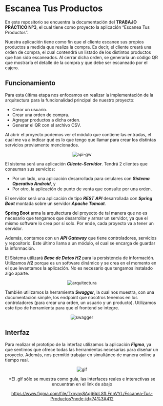 # Escanea Tus Productos



En este repositorio se encuentra la documentación del **TRABAJO PRÁCTICO Nº3**, el cual tiene como proyecto la aplicación “Escanea Tus Productos”.

Nuestra aplicación tiene como fin que el cliente escanee sus propios productos a medida que realiza la compra. Es decir, el cliente creará una orden de compra, el cual contendrá un listado de los distintos productos que han sido escaneados. Al cerrar dicha orden, se generaría un código QR que mostraría el detalle de la compra y que debe ser escaneado por el cajero.
 
## Funcionamiento

Para esta última etapa nos enfocamos en realizar la implementación de la arquitectura para la funcionalidad principal de nuestro proyecto:
  + Crear un usuario.
  + Crear una orden de compra.
  + Agregar productos a dicha orden.
  + Generar el QR con el archivo CSV.

Al abrir el proyecto podemos ver el módulo que contiene las entradas, el cual me va a indicar qué es lo que tengo que llamar para crear los distintas servicios previamente mencionados.

<div align="center">

![api-gw](https://64.media.tumblr.com/142317600323c84b8c1d3bf6fd45e508/09b103dd3a303e2a-6c/s400x600/ccd0b88442a5832590a69c311b80ffc4758cdc82.png)

</div>  

</div>  
  
El sistema será una aplicación ___Cliente-Servidor___. Tendrá 2 clientes que consuman sus servicios: 
- Por un lado, una aplicación desarrollada para celulares con ___Sistema Operativo Android___, y 
- Por otro, la aplicación de punto de venta que consulte por una orden. 

El servidor será una aplicación de tipo ___REST API___ desarrollada con ___Spring Boot___ montada sobre un servidor ___Apache Tomcat___. 

**Spring Boot** arma la arquitectura del proyecto de tal manera que no es necesario que tengamos que desarrollar y armar un servidor, ya que el mismo software lo crea por sí solo. Por ende, cada proyecto va a tener un servidor. 

Además, contamos con un ___API Gateway___ que tiene controladores, servicios y repositorio. Este último llama a un módulo, el cual se encarga de guardar la información.

El Sistema utilizará ___Base de Datos H2___ para la persistencia de información. Utilizamos ___H2___ porque es un software dinámico y se crea en el momento en el que levantamos la aplicación. No es necesario que tengamos instalado algo aparte. 

<div align="center">

![arquitectura](https://64.media.tumblr.com/86c5b85a4fc1a4d67982ce068cdcc02f/524ab27344ac6d6b-ac/s2048x3072/96aeee5b139f87cd60cbfdfdf9eda2f244655a17.png)

</div>  
  
También utilizamos la herramienta ___Swagger___, la cual nos muestra, con una documentación simple, los endpoint que nosotros tenemos en los controladores (para crear una orden, un usuario y un producto). Utilizamos este tipo de herramienta para que el frontend se integre.

<div align="center">  
  
![swagger](https://64.media.tumblr.com/9bb4602d4fab79f17f8b22a4a3dd4433/c99d738892b8579d-ad/s540x810/f7a112faf2773174e5f954ad52902154fbc1f868.png)

</div>  
  
## Interfaz
Para realizar el prototipo de la interfaz utilizamos la aplicación ___Figma___, ya que sentimos que ofrece todas las herramientas necesarias para diseñar un proyecto. Además, nos permitió trabajar en simultáneo de manera online a tiempo real.

<div align="center">

![gif](https://64.media.tumblr.com/390d6141cd7323c0ead1e14a6df621ec/544865017f376f61-d8/s250x400/f160233304741b1e60e58453ff9b1594fad31790.gifv)

*El .gif sólo se muestra como guía, las interfaces reales e interactivas se encuentran en el link de abajo
 
 https://www.figma.com/file/Txnyny8Ag66pLSfLFnnVYL/Escanea-Tus-Productos?node-id=74%3A412
 
</div> 


